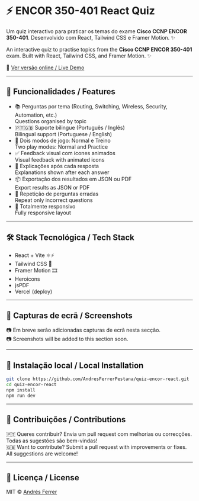 # ⚡ ENCOR 350-401 React Quiz

Um quiz interactivo para praticar os temas do exame **Cisco CCNP ENCOR 350-401**. Desenvolvido com React, Tailwind CSS e Framer Motion. ✨

An interactive quiz to practise topics from the **Cisco CCNP ENCOR 350-401** exam. Built with React, Tailwind CSS, and Framer Motion. ✨

🔗 [Ver versão online / Live Demo](https://quiz-encor-react.vercel.app/)

---

## 🧠 Funcionalidades / Features

- 📚 Perguntas por tema (Routing, Switching, Wireless, Security, Automation, etc.)  
  Questions organised by topic
- 🇵🇹🇬🇧 Suporte bilingue (Português / Inglês)  
  Bilingual support (Portuguese / English)
- 🧪 Dois modos de jogo: Normal e Treino  
  Two play modes: Normal and Practice
- ✅ Feedback visual com ícones animados  
  Visual feedback with animated icons
- 📝 Explicações após cada resposta  
  Explanations shown after each answer
- 📦 Exportação dos resultados em JSON ou PDF  
  Export results as JSON or PDF
- 🔁 Repetição de perguntas erradas  
  Repeat only incorrect questions
- 📱 Totalmente responsivo  
  Fully responsive layout

---

## 🛠️ Stack Tecnológica / Tech Stack

- React + Vite ⚛️⚡
- Tailwind CSS 🎨
- Framer Motion 🎞️
- Heroicons
- jsPDF
- Vercel (deploy)

---

## 📸 Capturas de ecrã / Screenshots

📷 Em breve serão adicionadas capturas de ecrã nesta secção.  
📷 Screenshots will be added to this section soon.

---

## 🚀 Instalação local / Local Installation

```bash
git clone https://github.com/AndresFerrerPestana/quiz-encor-react.git
cd quiz-encor-react
npm install
npm run dev
```

---

## 🤝 Contribuições / Contributions

🇵🇹 Queres contribuir? Envia um pull request com melhorias ou correcções. Todas as sugestões são bem-vindas!  
🇬🇧 Want to contribute? Submit a pull request with improvements or fixes. All suggestions are welcome!

---

## 📄 Licença / License

MIT © [Andrés Ferrer](https://github.com/AndresFerrerPestana)
